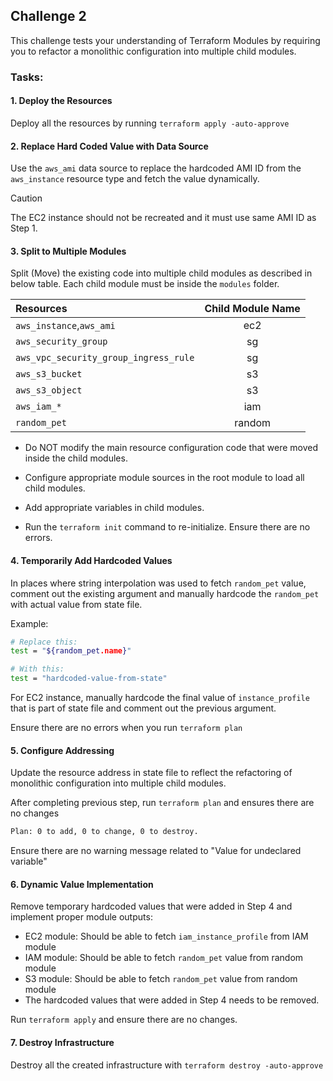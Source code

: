 
## Challenge 2

This challenge tests your understanding of Terraform Modules by requiring you to refactor a monolithic configuration into multiple child modules.



### Tasks:

#### 1. Deploy the Resources

Deploy all the resources by running `terraform apply -auto-approve`

#### 2. Replace Hard Coded Value with Data Source

Use the `aws_ami` data source to replace the hardcoded AMI ID from the `aws_instance` resource type and fetch the value dynamically.

> [!CAUTION]
> The EC2 instance should not be recreated and it must use same AMI ID as Step 1.

#### 3. Split to Multiple Modules

Split (Move) the existing code into multiple child modules as described in below table. Each child module must be inside the `modules` folder.

| Resources  | Child Module Name | 
| :---        |    :----:   | 
| `aws_instance`,`aws_ami`  | ec2      | 
| `aws_security_group` | sg    | 
| `aws_vpc_security_group_ingress_rule` | sg    | 
| `aws_s3_bucket`  | s3        |
| `aws_s3_object`  | s3        |  
| `aws_iam_*`  | iam      | 
| `random_pet`  |  random      | 


* Do NOT modify the main resource configuration code that were moved inside the child modules.
* Configure appropriate module sources in the root module to load all child modules.
* Add appropriate variables in child modules.

* Run the `terraform init` command to re-initialize. Ensure there are no errors.

#### 4. Temporarily Add Hardcoded Values

In places where string interpolation was used to fetch `random_pet` value, comment out the existing argument and manually hardcode the `random_pet` with actual value from state file.

Example:
```sh
# Replace this:
test = "${random_pet.name}"

# With this:
test = "hardcoded-value-from-state"
```
For EC2 instance, manually hardcode the final value of `instance_profile` that is part of state file and comment out the previous argument.

Ensure there are no errors when you run `terraform plan`

#### 5. Configure Addressing

Update the resource address in state file to reflect the refactoring of monolithic configuration into multiple child modules.

After completing previous step, run `terraform plan` and ensures there are no changes
```sh
Plan: 0 to add, 0 to change, 0 to destroy.
```
Ensure there are no warning message related to "Value for undeclared variable"


#### 6. Dynamic Value Implementation

Remove temporary hardcoded values that were added in Step 4 and implement proper module outputs:

* EC2 module: Should be able to fetch `iam_instance_profile` from IAM module
* IAM module: Should be able to fetch `random_pet` value from random module
* S3 module: Should be able to fetch `random_pet` value from random module
* The hardcoded values that were added in Step 4 needs to be removed.
  
Run `terraform apply` and ensure there are no changes.


#### 7. Destroy Infrastructure

Destroy all the created infrastructure with `terraform destroy -auto-approve`
